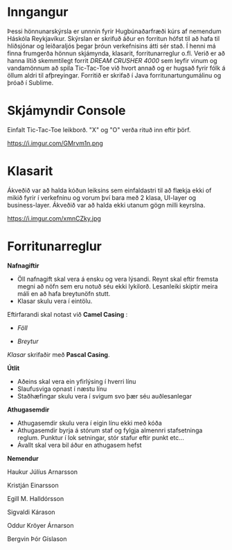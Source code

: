 # Inngangur

Þessi hönnunarskýrsla er unnnin fyrir Hugbúnaðarfræði kúrs af nemendum Háskóla Reykjavíkur. Skýrslan er skrifuð áður en forritun hófst til að hafa til hliðsjónar og leiðaraljós þegar þróun verkefnisins átti sér stað. Í henni má finna frumgerða hönnun skjámynda, klasarit, forritunarreglur o.fl. Verið er að hanna lítið skemmtilegt forrit _DREAM CRUSHER 4000_ sem leyfir vinum og vandamönnum að spila Tic-Tac-Toe við hvort annað og er hugsað fyrir fólk á öllum aldri til afþreyingar. Forritið er skrifað í Java forritunartungumálinu og þróað í Sublime.

# Skjámyndir Console

Einfalt Tic-Tac-Toe leikborð. &quot;X&quot; og &quot;O&quot; verða rituð inn eftir þörf.

https://i.imgur.com/GMrvm1n.png

# Klasarit

Ákveðið var að halda kóðun leiksins sem einfaldastri til að flækja ekki of mikið fyrir í verkefninu og vorum því bara með 2 klasa, UI-layer og business-layer. Ákveðið var að halda ekki utanum gögn milli keyrslna.

https://i.imgur.com/xmnCZky.jpg

# Forritunarreglur

**Nafnagiftir**

- Öll nafnagift skal vera á ensku og vera lýsandi. Reynt skal eftir fremsta megni að nöfn sem eru notuð séu ekki lykilorð. Lesanleiki skiptir meira máli en að hafa breytunöfn stutt.
- Klasar skulu vera í eintölu.

Eftirfarandi skal notast við **Camel Casing** :

- _Föll_

- _Breytur_

_Klasar_ skrifaðir með **Pascal Casing**.

**Útlit**

- Aðeins skal vera ein yfirlýsing í hverri línu
- Slaufusviga opnast í næstu línu
- Staðhæfingar skulu vera í svigum svo þær séu auðlesanlegar

**Athugasemdir**

- Athugasemdir skulu vera í eigin línu ekki með kóða
- Athugasemdir byrja á stórum staf og fylgja almennri stafsetninga reglum. Punktur í lok setningar, stór stafur eftir punkt etc...
- Ávallt skal vera bil áður en athugasem hefst


**Nemendur**

Haukur Júlíus Arnarsson

Kristján Einarsson

Egill M. Halldórsson

Sigvaldi Kárason

Oddur Kröyer Árnarson

Bergvin Þór Gíslason

